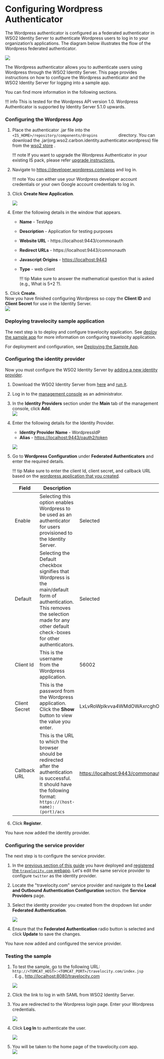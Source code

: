 # Configuring Wordpress Authenticator
The Wordpress authenticator is configured as a federated authenticator
in WSO2 Identity Server to authenticate Wordpress users to log in to
your organization’s applications. The diagram below illustrates the flow
of the Wordpress federated authenticator.

![](../assets/img/49092142/76746176.png)

The Wordpress authenticator allows you to authenticate users using
Wordpress through the WSO2 Identity Server. This page provides
instructions on how to configure the Wordpress authenticator and the
WSO2 Identity Server for logging into a sample app.

You can find more information in the following sections.

!!! info 
    This is tested for the Wordpress API version 1.0. Wordpress
    Authenticator is supported by Identity Server 5.1.0 upwards.

### Configuring the Wordpress App

1.  Place the authenticator .jar file into the
    `           <IS_HOME>/repository/components/dropins          `
    directory. You can download the
    .jar(org.wso2.carbon.identity.authenticator.wordpress) file from the
    [wso2
    store](https://store.wso2.com/store/assets/isconnector/list?q=%22_default%22%3A%22Wordpress%22)
    .  

    !!! note
        If you want to upgrade the Wordpress Authenticator in your existing
        IS pack, please refer [upgrade
        instructions.](../../develop/upgrading-an-authenticator)
    

2.  Navigate to <https://developer.wordpress.com/apps> and log in.

    !!! note
        You can either use your Wordpress developer account
        credentials or your own Google account credentials to log in.
    

3.  Click **Create New Application**.

    ![](../assets/img/49092145/76747300.png) 

4.  Enter the following details in the window that appears.
    -   **Name** - TestApp
    -   **Description** - Application for testing purposes
    -   **Website URL** - https://localhost:9443/commonauth
    -   **Redirect URLs** - https://localhost:9443/commonauth
    -   **Javascript Origins** - <https://localhost:9443>
    -   **Type** - web client

        !!! tip
            Make sure to answer the mathematical question that is asked
            (e.g., What is 5+2 ?).
        
<a name= "configure-wordpress"></a>
5.  Click **Create**.  
    Now you have finished configuring Wordpress so copy the **Client ID** and **Client Secret** for use in the Identity Server.  
    ![](../assets/img/49092145/49226414.png) 

### Deploying travelocity sample application

The next step is to deploy and configure travelocity application. See 
[deploy the sample app](../../develop/deploying-the-sample-app/#deploying-travelocity-webapp) for more information 
on configuring travelocity application. 

For deployment and configuration, see [Deploying the Sample App](../../develop/deploying-the-sample-app).

### Configuring the identity provider

Now you must configure the WSO2 Identity Server by [adding a new
identity
provider](../../learn/adding-and-configuring-an-identity-provider).

1.  Download the WSO2 Identity Server from
    [here](http://wso2.com/products/identity-server/) and [run
    it](../../setup/running-the-product).
2.  Log in to the [management
    console](../../setup/getting-started-with-the-management-console)
    as an administrator.
3.  In the **Identity Providers** section under the **Main** tab of the
    management console, click **Add**.  
    ![](../assets/img/49092145/76747356.png) 
4.  Enter the following details for the Identity Provider.

    -   **Identity Provider Name** - WordpressIdP
    -   **Alias** - <https://localhost:9443/oauth2/token>

    ![](../assets/img/49092145/76747375.png) 

5.  Go to **Wordpress Configuration** under **Federated Authenticators**
    and enter the required details.

    !!! tip
        Make sure to enter the client Id, client secret, and callback URL
        based on the [wordpress application that you
        created](#configure-wordpress).
    

    | Field         | Description                                                                                                                                                                                          | Sample value                                                     |
    |---------------|------------------------------------------------------------------------------------------------------------------------------------------------------------------------------------------------------|------------------------------------------------------------------|
    | Enable        | Selecting this option enables Wordpress to be used as an authenticator for users provisioned to the Identity Server.                                                                                 | Selected                                                         |
    | Default       | Selecting the Default checkbox signifies that Wordpress is the main/default form of authentication. This removes the selection made for any other default check-boxes for other authenticators.      | Selected                                                         |
    | Client Id     | This is the username from the Wordpress application.                                                                                                                                                 | 56002                                                            |
    | Client Secret | This is the password from the Wordpress application. Click the **Show** button to view the value you enter.                                                                                          | LxLvRoWplkvva4WMdOWAxrcghOVlxrH8RHJ96XWlXVaZi6pZDgXsvPhLHhzGqeCF |
    | Callback URL  | This is the URL to which the browser should be redirected after the authentication is successful. It should have the following format: `               https://(host-name):(port)/acs              ` | <https://localhost:9443/commonauth>                              |

6.  Click **Register**.

You have now added the identity provider.

### Configuring the service provider

The next step is to configure the service provider.

1.  In the
    [previous section of this guide](#deploying-travelocity-sample-application)
    you have deployed and
    [registered the `travelocity.com` webapp](develop/deploying-the-sample-app/#configuring-service-provider).
    Let's edit the same service provider to configure `twitter` as the
    identity provider.

2.  Locate the "travelocity.com" service provider and navigate to the
    **Local and Outbound Authentication Configuration** section.
        the **Service Providers** page.
3.  Select the identity provider you created from the dropdown list
    under **Federated Authentication**.  
      
    ![](../assets/img/49092145/49226418.png) 
4. Ensure that the **Federated Authentication** radio button is selected
   and click **Update** to save the changes.

You have now added and configured the service provider.

### Testing the sample

1.  To test the sample, go to the following URL:
    `          http://<TOMCAT_HOST>:<TOMCAT_PORT>/travelocity.com/index.jsp         `
    . E.g., [http://localhost:8080/travelocity.com](http://localhost:8080/travelocity.com)
    
    ![](../assets/img/49092145/49226416.png) 
    
2.  Click the link to log in with SAML from WSO2 Identity Server.
3.  You are redirected to the Wordpress login page. Enter your Wordpress
    credentials.  
      
    ![](../assets/img/49092145/49226419.png) 
4.  Click **Log In** to authenticate the user.  
      
    ![](../assets/img/49092145/49226420.png) 
5.  You will be taken to the home page of the travelocity.com app.  
    ![](../assets/img/49092145/49226421.png) 
